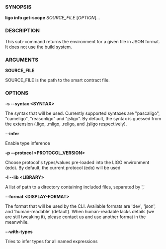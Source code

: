 
### SYNOPSIS

**ligo info get-scope** *SOURCE_FILE* \[*OPTION*\]\...

### DESCRIPTION

This sub-command returns the environment for a given file in JSON format. It does not use the build system.

### ARGUMENTS

**SOURCE_FILE**

SOURCE_FILE is the path to the smart contract file.

### OPTIONS

**-s --syntax &lt;SYNTAX&gt;**

The syntax that will be used. Currently supported syntaxes are "pascaligo", "cameligo", "reasonligo" and "jsligo". By default, the syntax is guessed from the extension (.ligo, .mligo, .religo, and .jsligo respectively).

**--infer**

Enable type inference

**-p --protocol &lt;PROTOCOL_VERSION&gt;**

Choose protocol's types/values pre-loaded into the LIGO environment  (edo). By default, the current protocol (edo) will be used

**-l --lib &lt;LIBRARY&gt;**

A list of path to a directory containing included files, separated by ','

**--format &lt;DISPLAY-FORMAT&gt;**

The format that will be used by the CLI. Available formats are 'dev', 'json', and 'human-readable' (default). When human-readable lacks details (we are still tweaking it), please contact us and use another format in the meanwhile.

**--with-types**

Tries to infer types for all named expressions

